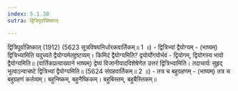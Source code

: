 ```yaml
---
index: 5.1.30
sutra: द्वित्रिपूर्वान्निष्कात्

---
```

द्वित्रिपूर्वान्निष्कात् (1912) (5623 सूत्रविषयनिर्धारकवार्तिकम्॥ 1 ॥) - द्वित्रिभ्यां द्वैयोग्यम् - (भाष्यम्) द्वित्रिभ्यामिति यदुच्यते द्वैयोग्यमेतद्द्रष्टव्यम्। किमिदं द्वैयोग्यमिति? द्वयोर्योगयोर्भवं - द्वियोगम्, द्वियोगस्य भावो द्वैयोग्यमिति॥ (वार्तिकप्रत्याख्याने भाष्यम्) द्वेष्यं विजानीयादविशेषेणेत उत्तरं द्वित्रिभ्यामिति। तदाचार्यः सुहृद् भूत्वाऽन्वाचष्टे द्वित्रिभ्यां द्वैयोग्यमिति॥ (5624 संग्रहवार्तिकम्॥ 2 ॥) - तत्र च बहुग्रहणम् - (भाष्यम्) तत्र च बहुग्रहणं कर्तव्यम्। बहुनिष्कम्, बहुनैष्किकम्। बहुबिस्तम्, बहुबैस्तिकम्॥